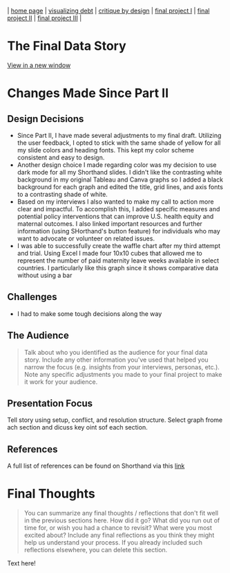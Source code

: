 | [home page](https://jaimiea.github.io/Jaimiea-portfolio/) | [visualizing debt](visualizing-government-debt) | [critique by design](critique-by-design) | [final project I](final-project-part-one) | [final project II](final-project-part-two) | [final project III](final-project-part-three) |

# The Final Data Story
[View in a new window](https://carnegiemellon.shorthandstories.com/u-s-maternal-mortality2/index.html)
<br>

<script src="https://carnegiemellon.shorthandstories.com/u-s-maternal-mortality2/embed.js"></script>

# Changes Made Since Part II

## Design Decisions
- Since Part II, I have made several adjustments to my final draft. Utilizing the user feedback, I opted to stick with the same shade of yellow for all my slide colors and heading fonts. This kept my color scheme consistent and easy to design.
- Another design choice I made regarding color was my decision to use dark mode for all my Shorthand slides. I didn't like the contrasting white background in my original Tableau and Canva graphs so I added a black background for each graph and edited the title, grid lines, and axis fonts to a contrasting shade of white.
- Based on my interviews I also wanted to make my call to action more clear and impactful. To accomplish this, I added specific measures and potential policy interventions that can improve U.S. health equity and maternal outcomes. I also linked important resources and further information (using SHorthand's button feature) for individuals who may want to advocate or volunteer on related issues.
- I was able to successfully create the waffle chart after my third attempt and trial. Using Excel I made four 10x10 cubes that allowed me to represent the number of paid maternity leave weeks available in select countries. I particularly like this graph since it shows comparative data without using a bar 

## Challenges 
- I had to make some tough decisions along the way

## The Audience
> Talk about who you identified as the audience for your final data story.  Include any other information you've used that helped you narrow the focus (e.g. insights from your interviews, personas, etc.).  Note any specific adjustments you made to your final project to make it work for your audience.

## Presentation Focus
Tell story using setup, conflict, and resolution structure. Select graph frome ach section and dicuss key oint sof each section. 

## References
A full list of references can be found on Shorthand via this [link](https://carnegiemellon.shorthandstories.com/u-s-maternal-mortality2/index.html#group-section-References-299X1PrgQW)

# Final Thoughts
> You can summarize any final thoughts / reflections that don't fit well in the previous sections here.  How did it go?  What did you run out of time for, or wish you had a chance to revisit?  What were you most excited about?  Include any final reflections as you think they might help us understand your process.  If you already included such reflections elsewhere, you can delete this section. 

Text here!

